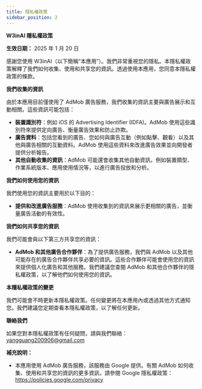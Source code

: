 ```yaml
---
title: 隱私權政策
sidebar_position: 2
---
```


**W3inAI 隱私權政策**

**生效日期：** 2025 年 1 月 20 日

感謝您使用 W3inAI（以下簡稱“本應用”）。我們非常重視您的隱私。本隱私權政策解釋了我們如何收集、使用和共享您的資訊。透過使用本應用，您同意本隱私權政策的條款。

**我們收集的資訊**

由於本應用目前僅使用了 AdMob 廣告服務，我們收集的資訊主要與廣告展示和互動相關。這些資訊可能包括：

- **裝置識別符**：例如 iOS 的 Advertising Identifier (IDFA)。AdMob 使用這些識別符來提供定向廣告、衡量廣告效果和防止詐欺。
- **廣告資料**：包括您看到的廣告、您如何與廣告互動（例如點擊、觀看）以及其他與廣告相關的互動資料。AdMob 使用這些資料來改進廣告效果並向開發者提供分析報告。
- **其他自動收集的資訊**：AdMob 可能還會收集其他自動資訊，例如裝置類型、作業系統版本、應用使用情況等，以進行廣告投放和分析。

**我們如何使用您的資訊**

我們使用您的資訊主要用於以下目的：

- **提供和改進廣告服務**：AdMob 使用收集到的資訊來展示更相關的廣告，並衡量廣告活動的有效性。

**我們如何共享您的資訊**

我們可能會與以下第三方共享您的資訊：

- **AdMob 和其他廣告合作夥伴**：為了提供廣告服務，我們與 AdMob 以及其他可能存在的廣告合作夥伴共享必要的資訊。這些合作夥伴可能會使用您的資訊來提供個人化廣告和其他服務。我們建議您查閱 AdMob 和其他合作夥伴的隱私權政策，以了解他們如何使用您的資訊。

**本隱私權政策的變更**

我們可能會不時更新本隱私權政策。任何變更將在本應用內或透過其他方式通知您。我們建議您定期查看本隱私權政策，以了解任何更新。

**聯絡我們**

如果您對本隱私權政策有任何疑問，請與我們聯絡： yangguang200906@gmail.com

**補充說明：**

- 本應用使用 AdMob 廣告服務，該服務由 Google 提供。有關 AdMob 如何收集、使用和共享您的資訊的更多資訊，請參閱 Google 隱私權政策：https://policies.google.com/privacy
